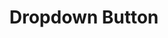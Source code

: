 ---
layout: pattern
categories: [patterns, button-group]
title: Dropdown Button
type: [sub-nav-item]
permalink: /patterns/dropdown-button/
overview: A button group collects similar or related actions.
variations: true
description: |
  A button group collects similar or related actions.
  The default button group arranges each button as a separate element with a gap between them. On mobile devices, the buttons are arranged vertically. 
    
usa-link: "https://designsystem.digital.gov/components/button-group/"
specification: |
  Button group contains multiple buttons.  In most cases only one should be primary. 
  For more information about how individual buttons function - please see [buttons](/styles/buttons/)
buttons:
  - text: Back
    url: /
    style: secondary
    ## basic, outline, accent-col, accent-warm, base, inverse, secondary
    ### button outline style
  - text: Next
    url: /
    style: accent-warm
    ## basic, outline, accent-col, accent-warm, gray, inverse, secondary
inverse: 
### true -- implement inverse style button group; blank -- default button group style
segmented: 
### true -- implement segmented button group; blank -- implement default button group

spec: 
  - name: button-label
    class: usa-button
    required: true
    type: text
    content: 80 characters
    example: "Continue"
  - name: link
    required: true
    class: 
    type: button action
yml: |
  
    buttons:
    - text: Back
      url: /
      style: secondary
      ## style options: 
        ### basic
        ### outline
        ### accent-col
        ### accent-warm
        ### base
        ### inverse
        ### secondary
    - text: Next
      url: /
      style: accent-warm
    inverse:
    ### options: 
      ### true -- implement inverse style button group
    segmented: false
    ### options: 
      ### true -- implement segmented button group

jekyll: |

  "{% include patterns/button/button-dropdown-jk.md %}"
### Paths to view design and code... 
## designimg: can be used to show an image of the design until a coded version can be created. The htmlpath & csspath should be located in the pattens folder. Read more about creating coded components in /docs/creating-patterns 
# designimg: 
htmlpath: patterns/button/button-dropdown.md
csspath: patterns/button/index.scss
---